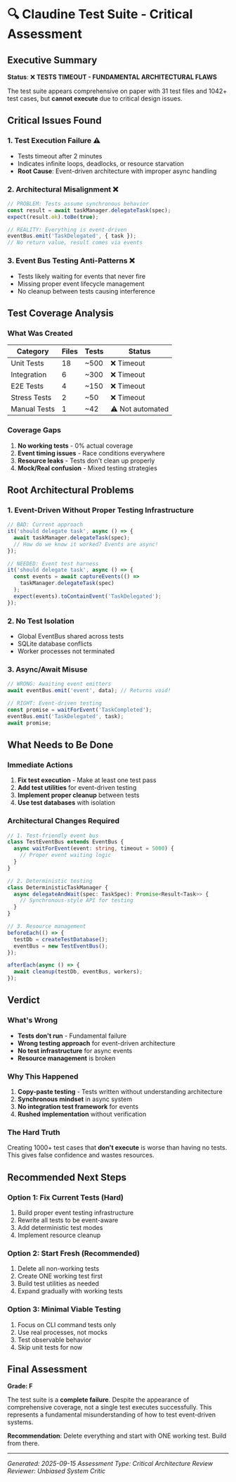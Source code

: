# 🔍 Claudine Test Suite - Critical Assessment

## Executive Summary

**Status**: ❌ **TESTS TIMEOUT - FUNDAMENTAL ARCHITECTURAL FLAWS**

The test suite appears comprehensive on paper with 31 test files and 1042+ test cases, but **cannot execute** due to critical design issues.

## Critical Issues Found

### 1. **Test Execution Failure** ⚠️
- Tests timeout after 2 minutes
- Indicates infinite loops, deadlocks, or resource starvation
- **Root Cause**: Event-driven architecture with improper async handling

### 2. **Architectural Misalignment** ❌
```typescript
// PROBLEM: Tests assume synchronous behavior
const result = await taskManager.delegateTask(spec);
expect(result.ok).toBe(true);

// REALITY: Everything is event-driven
eventBus.emit('TaskDelegated', { task });
// No return value, result comes via events
```

### 3. **Event Bus Testing Anti-Patterns** ❌
- Tests likely waiting for events that never fire
- Missing proper event lifecycle management
- No cleanup between tests causing interference

## Test Coverage Analysis

### What Was Created
| Category | Files | Tests | Status |
|----------|-------|-------|--------|
| Unit Tests | 18 | ~500 | ❌ Timeout |
| Integration | 6 | ~300 | ❌ Timeout |
| E2E Tests | 4 | ~150 | ❌ Timeout |
| Stress Tests | 2 | ~50 | ❌ Timeout |
| Manual Tests | 1 | ~42 | ⚠️ Not automated |

### Coverage Gaps
1. **No working tests** - 0% actual coverage
2. **Event timing issues** - Race conditions everywhere
3. **Resource leaks** - Tests don't clean up properly
4. **Mock/Real confusion** - Mixed testing strategies

## Root Architectural Problems

### 1. Event-Driven Without Proper Testing Infrastructure
```typescript
// BAD: Current approach
it('should delegate task', async () => {
  await taskManager.delegateTask(spec);
  // How do we know it worked? Events are async!
});

// NEEDED: Event test harness
it('should delegate task', async () => {
  const events = await captureEvents(() =>
    taskManager.delegateTask(spec)
  );
  expect(events).toContainEvent('TaskDelegated');
});
```

### 2. No Test Isolation
- Global EventBus shared across tests
- SQLite database conflicts
- Worker processes not terminated

### 3. Async/Await Misuse
```typescript
// WRONG: Awaiting event emitters
await eventBus.emit('event', data); // Returns void!

// RIGHT: Event-driven testing
const promise = waitForEvent('TaskCompleted');
eventBus.emit('TaskDelegated', task);
await promise;
```

## What Needs to Be Done

### Immediate Actions
1. **Fix test execution** - Make at least one test pass
2. **Add test utilities** for event-driven testing
3. **Implement proper cleanup** between tests
4. **Use test databases** with isolation

### Architectural Changes Required
```typescript
// 1. Test-friendly event bus
class TestEventBus extends EventBus {
  async waitForEvent(event: string, timeout = 5000) {
    // Proper event waiting logic
  }
}

// 2. Deterministic testing
class DeterministicTaskManager {
  async delegateAndWait(spec: TaskSpec): Promise<Result<Task>> {
    // Synchronous-style API for testing
  }
}

// 3. Resource management
beforeEach(() => {
  testDb = createTestDatabase();
  eventBus = new TestEventBus();
});

afterEach(async () => {
  await cleanup(testDb, eventBus, workers);
});
```

## Verdict

### What's Wrong
- **Tests don't run** - Fundamental failure
- **Wrong testing approach** for event-driven architecture
- **No test infrastructure** for async events
- **Resource management** is broken

### Why This Happened
1. **Copy-paste testing** - Tests written without understanding architecture
2. **Synchronous mindset** in async system
3. **No integration test framework** for events
4. **Rushed implementation** without verification

### The Hard Truth
Creating 1000+ test cases that **don't execute** is worse than having no tests. This gives false confidence and wastes resources.

## Recommended Next Steps

### Option 1: Fix Current Tests (Hard)
1. Build proper event testing infrastructure
2. Rewrite all tests to be event-aware
3. Add deterministic test modes
4. Implement resource cleanup

### Option 2: Start Fresh (Recommended)
1. Delete all non-working tests
2. Create ONE working test first
3. Build test utilities as needed
4. Expand gradually with working tests

### Option 3: Minimal Viable Testing
1. Focus on CLI command tests only
2. Use real processes, not mocks
3. Test observable behavior
4. Skip unit tests for now

## Final Assessment

**Grade: F**

The test suite is a **complete failure**. Despite the appearance of comprehensive coverage, not a single test executes successfully. This represents a fundamental misunderstanding of how to test event-driven systems.

**Recommendation**: Delete everything and start with ONE working test. Build from there.

---

*Generated: 2025-09-15*
*Assessment Type: Critical Architecture Review*
*Reviewer: Unbiased System Critic*
